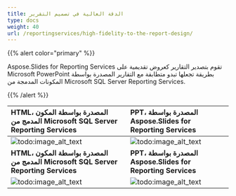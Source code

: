```yaml
---
title: الدقة العالية في تصميم التقرير
type: docs
weight: 40
url: /reportingservices/high-fidelity-to-the-report-design/
---
```


{{% alert color="primary" %}} 

Aspose.Slides for Reporting Services تقوم بتصدير التقارير كعروض تقديمية على Microsoft PowerPoint بطريقة تجعلها تبدو متطابقة مع التقارير المصدرة بواسطة المكونات المدمجة من Microsoft SQL Server Reporting Services. 

{{% /alert %}} 

|**HTML، المصدرة بواسطة المكون المدمج من Microsoft SQL Server Reporting Services** |**PPT، المصدرة بواسطة Aspose.Slides for Reporting Services** |
| :- | :- |
|![todo:image_alt_text](high-fidelity-to-the-report-design_1.png)|![todo:image_alt_text](high-fidelity-to-the-report-design_2.png)|
|**HTML، المصدرة بواسطة المكون المدمج من Microsoft SQL Server Reporting Services** |**PPT، المصدرة بواسطة Aspose.Slides for Reporting Services** |
|![todo:image_alt_text](high-fidelity-to-the-report-design_3.png)|![todo:image_alt_text](high-fidelity-to-the-report-design_4.png)|